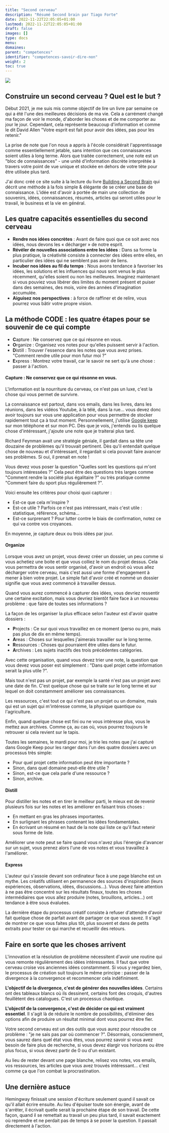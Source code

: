 ```yaml
---
title: "Second cerveau"
description: "Résumé Second brain par Tiago Forte"
date: 2022-11-22T22:05:05+01:00
lastmod: 2022-11-22T22:05:05+01:00
draft: false
images: []
type: docs
menu:
domaines:
parent: "competences"
identifier: "competences-savoir-dire-non"
weight: 2
toc: true
---
```


<a href="https://www.amazon.fr/dp/B09MDNDYYF?&linkCode=li2&tag=blog-straumat-21&linkId=10d5fbc7befd628292d2f1dd34638b24&language=fr_FR&ref_=as_li_ss_il" target="_blank"><img border="0" src="//ws-eu.amazon-adsystem.com/widgets/q?_encoding=UTF8&ASIN=B09MDNDYYF&Format=_SL160_&ID=AsinImage&MarketPlace=FR&ServiceVersion=20070822&WS=1&tag=blog-straumat-21&language=fr_FR" ></a><img src="https://ir-fr.amazon-adsystem.com/e/ir?t=blog-straumat-21&language=fr_FR&l=li2&o=8&a=B09MDNDYYF" width="1" height="1" border="0" alt="" style="border:none !important; margin:0px !important;" />

## Construire un second cerveau ? Quel est le but ?

Début 2021, je me suis mis comme objectif de lire un livre par semaine ce qui a été l'une des meilleures décisions de ma
vie. Cela a carrément changé ma façon de voir le monde, d'aborder les choses et de me comporter au jour le jour.
Cependant, cela représente beaucoup d'information et comme le dit David Allen "Votre esprit est fait pour avoir des
idées, pas pour les retenir."

La prise de note que l'on nous a appris à l'école considérait l'apprentissage comme essentiellement jetable, sans
intention que ces connaissances soient utiles à long terme. Alors que traitée correctement, une note est un "bloc de
connaissances" - une unité d'information discrète interprétée à travers votre point de vue unique et stockée en dehors
de votre tête pour être utilisée plus tard.

J'ai donc créé ce site suite à la lecture du livre [Building a Second Brain](https://amzn.to/3LQCulw) qui décrit une
méthode à la fois simple & élégante de se créer une base de connaissance. L'idée est d'avoir à portée de main une
collection de souvenirs, idées, connaissances, résumés, articles qui seront utiles pour le travail, le business et la
vie en général.

## Les quatre capacités essentielles du second cerveau

- **Rendre nos idées concrètes** : Avant de faire quoi que ce soit avec nos idées, nous devons les « décharger » de
  notre esprit.
- **Révéler de nouvelles associations entre les idées** : Dans sa forme la plus pratique, la créativité consiste à
  connecter des idées entre elles, en particulier des idées qui ne semblent pas avoir de liens.
- **Incuber nos idées au fil du temps** : Nous avons tendance à favoriser les idées, les solutions et les influences qui
  nous sont venus le plus récemment, qu'elles soient ou non les meilleures. Imaginez maintenant si vous pouviez vous
  libérer des limites du moment présent et puiser dans des semaines, des mois, voire des années d'imagination accumulée.
- **Aiguisez nos perspectives** : à force de raffiner et de relire, vous pourrez vous bâtir votre propre vision.

## La méthode CODE : les quatre étapes pour se souvenir de ce qui compte

- **C**apture : Ne conservez que ce qui résonne en vous.
- **O**rganize : Organisez vos notes pour qu'elles puissent servir à l'action.
- **D**istill : Trouver l'essence dans les notes que vous avez prises. "Comment rendre utile pour mon futur moi ?"
- **E**xpress : Montrez votre travail, car le savoir ne sert qu'à une chose : passer à l'action.

#### Capture : Ne conservez que ce qui résonne en vous.

L'information est la nourriture du cerveau, ce n'est pas un luxe, c'est la chose qui vous permet de survivre.

La connaissance est partout, dans vos emails, dans les livres, dans les réunions, dans les vidéos Youtube, à la télé,
dans la rue... vous devez donc avoir toujours sur vous une application pour vous permettre de stocker rapidement tout ça
à tout moment. Personnellement, j'utilise [Google keep](https://keep.google.com/) sur mon téléphone et sur mon PC. Dès
que je vois, j'entends ou lis quelque chose d'intéressant, j'ajoute une note que je traiterai plus tard.

Richard Feynman avait une stratégie géniale, il gardait dans sa tête une douzaine de problèmes qu'il trouvait pertinent.
Dès qu'il entendait quelque chose de nouveau et d'intéressant, il regardait si cela pouvait faire avancer ses problèmes.
Si oui, il prenait en note !

Vous devez vous poser la question "Quelles sont les questions qui m'ont toujours intéressées ?" Cela peut être des
questions très larges comme "Comment rendre la société plus égalitaire ?" ou très pratique comme "Comment faire du sport
plus régulièrement ?".

Voici ensuite les critères pour choisi quoi capturer :

- Est-ce que cela m'inspire ?
- Est-ce utile ? Parfois ce n'est pas intéressant, mais c'est utile : statistique, référence, schéma...
- Est-ce surprenant ? Pour lutter contre le biais de confirmation, notez ce qui va contre vos croyances.

En moyenne, je capture deux ou trois idées par jour.

#### Organize

Lorsque vous avez un projet, vous devez créer un dossier, un peu comme si vous achetiez une boite et que vous colliez le
nom du projet dessus. Cela vous permettra de vous sentir organisé, d'avoir un endroit où vous allez décharger votre
cerveau, mais c'est aussi une forme d'engagement à mener à bien votre projet. Le simple fait d'avoir créé et nommé un
dossier signifie que vous avez commencé à travailler dessus.

Quand vous aurez commencé à capturer des idées, vous devriez ressentir une certaine excitation, mais vous devriez
bientôt faire face à un nouveau problème : que faire de toutes ses informations ?

La façon de les organiser la plus efficace selon l'auteur est d'avoir quatre dossiers :

- **P**rojects : Ce sur quoi vous travaillez en ce moment (perso ou pro, mais pas plus de dix en même temps).
- **A**reas : Choses sur lesquelles j'aimerais travailler sur le long terme.
- **R**essources : Choses qui pourraient être utiles dans le futur.
- **A**rchives : Les sujets inactifs des trois précédentes catégories.

Avec cette organisation, quand vous devez trier une note, la question que vous devez vous poser est simplement : "Dans
quel projet cette information serait la plus utile ?".

Mais tout n'est pas un projet, par exemple la santé n'est pas un projet avec une date de fin. C'est quelque chose qui se
traite sur le long terme et sur lequel on doit constamment améliorer ses connaissances.

Les ressources, c'est tout ce qui n'est pas un projet ou un domaine, mais qui est un sujet qui m'intéresse comme, la
physique quantique ou l'agriculture.

Enfin, quand quelque chose est fini ou ne vous intéresse plus, vous le mettez aux archives. Comme ça, au cas où, vous
pourrez toujours le retrouver si cela revient sur le tapis.

Toutes les semaines, le mardi pour moi, je trie les notes que j'ai capturé dans Google Keep pour les ranger dans l'un
des quatre dossiers avec un processus très simple:

- Pour quel projet cette information peut être importante ?
- Sinon, dans quel domaine peut-elle être utile ?
- Sinon, est-ce que cela parle d'une ressource ?
- Sinon, archive.

#### Distill

Pour distiller les notes et en tirer le meilleur parti, le mieux est de revenir plusieurs fois sur les notes et les
améliorer en faisant trois choses :

- En mettant en gras les phrases importantes.
- En surlignant les phrases contenant les idées fondamentales.
- En écrivant un résumé en haut de la note qui liste ce qu'il faut retenir sous forme de liste.

Améliorer une note peut se faire quand vous n'avez plus l'énergie d'avancer sur un sujet, vous prenez alors l'une de vos
notes et vous travaillez à l'améliorer.

#### Express

L'auteur qui s'assoie devant son ordinateur face à une page blanche est un mythe. Les créatifs utilisent en permanence
des sources d'inspiration (leurs expériences, observations, idées, discussions...). Vous devez faire attention à ne pas
être concentré sur les résultats finaux, toutes les choses intermédiaires que vous allez produire (notes, brouillons,
articles...) ont tendance à être sous évaluées.

La dernière étape du processus créatif consiste à refuser d'attendre d'avoir fait quelque chose de parfait avant de
partager ce que vous savez. Il s'agit de montrer ce que vous faites plus tôt, plus souvent et dans de petits extraits
pour tester ce qui marche et recueillir des retours.

## Faire en sorte que les choses arrivent

L'innovation et la résolution de problème nécessitent d'avoir une routine qui vous remonte régulièrement des idées
intéressantes. Il faut que votre cerveau croise vos anciennes idées constamment. Si vous y regardez bien, le processus
de création suit toujours le même principe : passer de la divergence à la convergence et recommencer cela indéfiniment.

**L'objectif de la divergence, c'est de générer des nouvelles idées**. Certains ont des tableaux blancs où ils
dessinent, certains font des croquis, d'autres feuillètent des catalogues. C'est un processus chaotique.

**L'objectif de la convergence, c'est de décider ce qui est vraiment essentiel**. Il s'agit là de réduire le nombre de
possibilités, d'éliminer des options afin de produire un résultat minimal dont vous pourrez être fier.

Votre second cerveau est un des outils que vous aurez pour résoudre ce problème : "je ne sais pas par où commencer ?".
Désormais, consciemment, vous saurez dans quel état vous êtes, vous pourrez savoir si vous avez besoin de faire plus de
recherche, si vous devez élargir vos horizons ou être plus focus, si vous devez partir de 0 ou d'un existant.

Au lieu de rester devant une page blanche, relisez vos notes, vos emails, vos ressources, les articles que vous avez
trouvés intéressant... c'est comme ça que l'on combat la procrastination.

## Une dernière astuce

Hemingway finissait une session d'écriture seulement quand il savait ce qu'il allait écrire ensuite. Au lieu d'épuiser
toute son énergie, avant de s'arrêter, il écrivait quelle serait la prochaine étape de son travail. De cette façon,
quand il se remettait au travail un peu plus tard, il savait exactement où reprendre et ne perdait pas de temps à se
poser la question. Il passait directement à l'action.